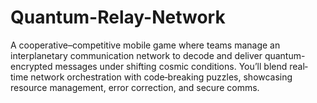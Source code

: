 # Quantum-Relay-Network
A cooperative–competitive mobile game where teams manage an interplanetary communication network to decode and deliver quantum-encrypted messages under shifting cosmic conditions. You’ll blend real‐time network orchestration with code‐breaking puzzles, showcasing resource management, error correction, and secure comms.
